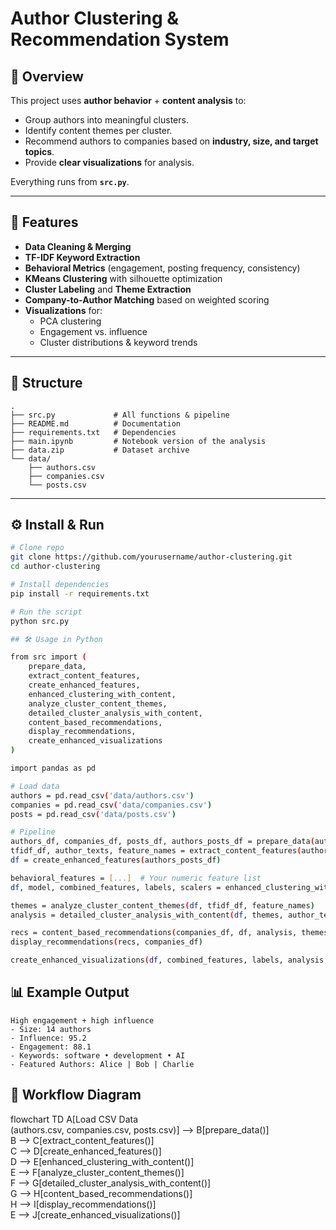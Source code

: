 # **Author Clustering & Recommendation System**

## 📌 Overview
This project uses **author behavior** + **content analysis** to:
- Group authors into meaningful clusters.
- Identify content themes per cluster.
- Recommend authors to companies based on **industry, size, and target topics**.
- Provide **clear visualizations** for analysis.

Everything runs from **`src.py`**.

---

## 🚀 Features
- **Data Cleaning & Merging**
- **TF-IDF Keyword Extraction**
- **Behavioral Metrics** (engagement, posting frequency, consistency)
- **KMeans Clustering** with silhouette optimization
- **Cluster Labeling** and **Theme Extraction**
- **Company-to-Author Matching** based on weighted scoring
- **Visualizations** for:
  - PCA clustering
  - Engagement vs. influence
  - Cluster distributions & keyword trends

---


## 📂 Structure
```plaintext
.
├── src.py             # All functions & pipeline  
├── README.md          # Documentation  
├── requirements.txt   # Dependencies  
├── main.ipynb         # Notebook version of the analysis  
├── data.zip           # Dataset archive  
└── data/  
    ├── authors.csv  
    ├── companies.csv  
    └── posts.csv  
```
---

## ⚙️ Install & Run
```bash
# Clone repo
git clone https://github.com/yourusername/author-clustering.git
cd author-clustering

# Install dependencies
pip install -r requirements.txt

# Run the script
python src.py

## 🛠 Usage in Python

from src import (
    prepare_data,
    extract_content_features,
    create_enhanced_features,
    enhanced_clustering_with_content,
    analyze_cluster_content_themes,
    detailed_cluster_analysis_with_content,
    content_based_recommendations,
    display_recommendations,
    create_enhanced_visualizations
)

import pandas as pd

# Load data
authors = pd.read_csv('data/authors.csv')
companies = pd.read_csv('data/companies.csv')
posts = pd.read_csv('data/posts.csv')

# Pipeline
authors_df, companies_df, posts_df, authors_posts_df = prepare_data(authors, companies, posts)
tfidf_df, author_texts, feature_names = extract_content_features(authors_posts_df)
df = create_enhanced_features(authors_posts_df)

behavioral_features = [...]  # Your numeric feature list
df, model, combined_features, labels, scalers = enhanced_clustering_with_content(df, behavioral_features, tfidf_df)

themes = analyze_cluster_content_themes(df, tfidf_df, feature_names)
analysis = detailed_cluster_analysis_with_content(df, themes, author_texts)

recs = content_based_recommendations(companies_df, df, analysis, themes)
display_recommendations(recs, companies_df)

create_enhanced_visualizations(df, combined_features, labels, analysis, themes)
```

## 📊 Example Output

```Cluster: Top Influencers  
High engagement + high influence  
- Size: 14 authors  
- Influence: 95.2  
- Engagement: 88.1  
- Keywords: software • development • AI  
- Featured Authors: Alice | Bob | Charlie
```

## 🔄 Workflow Diagram

flowchart TD
    A[Load CSV Data<br>(authors.csv, companies.csv, posts.csv)] --> B[prepare_data()]  
    B --> C[extract_content_features()]  
    C --> D[create_enhanced_features()]  
    D --> E[enhanced_clustering_with_content()]  
    E --> F[analyze_cluster_content_themes()]  
    F --> G[detailed_cluster_analysis_with_content()]  
    G --> H[content_based_recommendations()]  
    H --> I[display_recommendations()]  
    E --> J[create_enhanced_visualizations()]  


